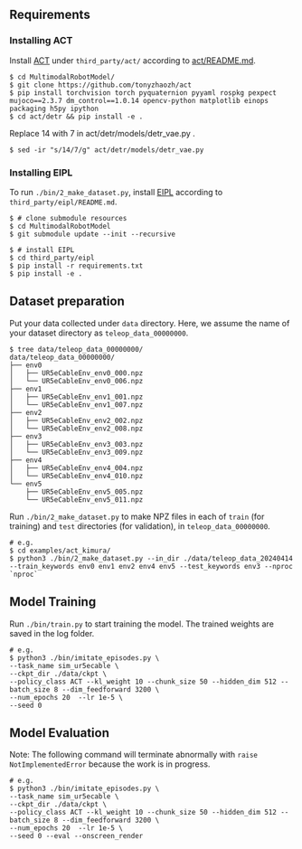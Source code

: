 ## Requirements
### Installing ACT

Install [ACT](https://github.com/tonyzhaozh/act) under `third_party/act/` according to [act/README.md](https://github.com/tonyzhaozh/act/blob/main/README.md).
``` console
$ cd MultimodalRobotModel/
$ git clone https://github.com/tonyzhaozh/act
$ pip install torchvision torch pyquaternion pyyaml rospkg pexpect mujoco==2.3.7 dm_control==1.0.14 opencv-python matplotlib einops packaging h5py ipython
$ cd act/detr && pip install -e .
```
Replace 14 with 7 in act/detr/models/detr_vae.py .
``` console
$ sed -ir "s/14/7/g" act/detr/models/detr_vae.py
```

### Installing EIPL
To run `./bin/2_make_dataset.py`, install [EIPL](https://github.com/ogata-lab/eipl) according to `third_party/eipl/README.md`.
```console
$ # clone submodule resources
$ cd MultimodalRobotModel
$ git submodule update --init --recursive

$ # install EIPL
$ cd third_party/eipl
$ pip install -r requirements.txt
$ pip install -e .
```

## Dataset preparation

Put your data collected under `data` directory. Here, we assume the name of your dataset directory as `teleop_data_00000000`. 

```console
$ tree data/teleop_data_00000000/
data/teleop_data_00000000/
├── env0
│   ├── UR5eCableEnv_env0_000.npz
│   └── UR5eCableEnv_env0_006.npz
├── env1
│   ├── UR5eCableEnv_env1_001.npz
│   └── UR5eCableEnv_env1_007.npz
├── env2
│   ├── UR5eCableEnv_env2_002.npz
│   └── UR5eCableEnv_env2_008.npz
├── env3
│   ├── UR5eCableEnv_env3_003.npz
│   └── UR5eCableEnv_env3_009.npz
├── env4
│   ├── UR5eCableEnv_env4_004.npz
│   └── UR5eCableEnv_env4_010.npz
└── env5
    ├── UR5eCableEnv_env5_005.npz
    └── UR5eCableEnv_env5_011.npz
```

Run `./bin/2_make_dataset.py` to make NPZ files in each of `train` (for training) and `test` directories (for validation), in `teleop_data_00000000`.

```console
# e.g.
$ cd examples/act_kimura/
$ python3 ./bin/2_make_dataset.py --in_dir ./data/teleop_data_20240414 --train_keywords env0 env1 env2 env4 env5 --test_keywords env3 --nproc `nproc`
```

## Model Training

Run `./bin/train.py` to start training the model. The trained weights are saved in the log folder.

```console
# e.g.
$ python3 ./bin/imitate_episodes.py \
--task_name sim_ur5ecable \
--ckpt_dir ./data/ckpt \
--policy_class ACT --kl_weight 10 --chunk_size 50 --hidden_dim 512 --batch_size 8 --dim_feedforward 3200 \
--num_epochs 20  --lr 1e-5 \
--seed 0
```

## Model Evaluation

Note: The following command will terminate abnormally with `raise NotImplementedError` because the work is in progress.

```console
# e.g.
$ python3 ./bin/imitate_episodes.py \
--task_name sim_ur5ecable \
--ckpt_dir ./data/ckpt \
--policy_class ACT --kl_weight 10 --chunk_size 50 --hidden_dim 512 --batch_size 8 --dim_feedforward 3200 \
--num_epochs 20  --lr 1e-5 \
--seed 0 --eval --onscreen_render
```

